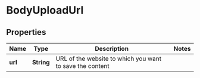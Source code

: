 

# BodyUploadUrl


## Properties

| Name | Type | Description | Notes |
|------------ | ------------- | ------------- | -------------|
|**url** | **String** | URL of the website to which you want to save the content |  |



